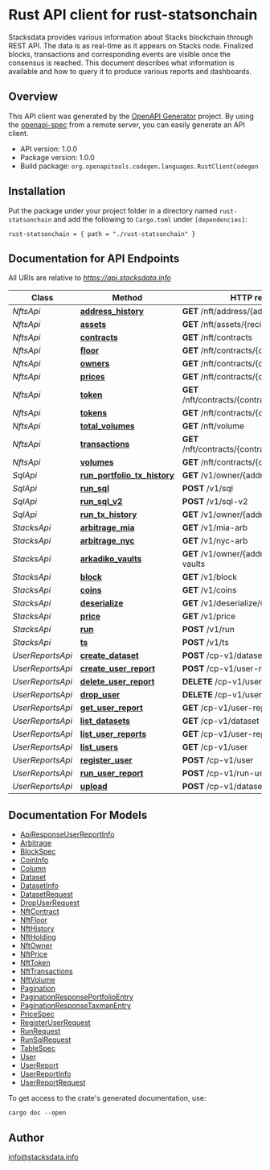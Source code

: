 # Rust API client for rust-statsonchain

Stacksdata provides various information about Stacks blockchain through REST API. The data is as real-time as it appears on Stacks node. Finalized blocks, transactions and corresponding events are visible once the consensus is reached. This document describes what information is available and how to query it to produce various reports and dashboards.


## Overview

This API client was generated by the [OpenAPI Generator](https://openapi-generator.tech) project.  By using the [openapi-spec](https://openapis.org) from a remote server, you can easily generate an API client.

- API version: 1.0.0
- Package version: 1.0.0
- Build package: `org.openapitools.codegen.languages.RustClientCodegen`

## Installation

Put the package under your project folder in a directory named `rust-statsonchain` and add the following to `Cargo.toml` under `[dependencies]`:

```
rust-statsonchain = { path = "./rust-statsonchain" }
```

## Documentation for API Endpoints

All URIs are relative to *https://api.stacksdata.info*

Class | Method | HTTP request | Description
------------ | ------------- | ------------- | -------------
*NftsApi* | [**address_history**](docs/NftsApi.md#address_history) | **GET** /nft/address/{address}/history | 
*NftsApi* | [**assets**](docs/NftsApi.md#assets) | **GET** /nft/assets/{recipient} | 
*NftsApi* | [**contracts**](docs/NftsApi.md#contracts) | **GET** /nft/contracts | 
*NftsApi* | [**floor**](docs/NftsApi.md#floor) | **GET** /nft/contracts/{contract}/floor | 
*NftsApi* | [**owners**](docs/NftsApi.md#owners) | **GET** /nft/contracts/{contract}/owners | 
*NftsApi* | [**prices**](docs/NftsApi.md#prices) | **GET** /nft/contracts/{contract}/price | 
*NftsApi* | [**token**](docs/NftsApi.md#token) | **GET** /nft/contracts/{contract}/tokens/{token} | 
*NftsApi* | [**tokens**](docs/NftsApi.md#tokens) | **GET** /nft/contracts/{contract}/tokens | 
*NftsApi* | [**total_volumes**](docs/NftsApi.md#total_volumes) | **GET** /nft/volume | 
*NftsApi* | [**transactions**](docs/NftsApi.md#transactions) | **GET** /nft/contracts/{contract}/transactions | 
*NftsApi* | [**volumes**](docs/NftsApi.md#volumes) | **GET** /nft/contracts/{contract}/volume | 
*SqlApi* | [**run_portfolio_tx_history**](docs/SqlApi.md#run_portfolio_tx_history) | **GET** /v1/owner/{address}/portfolio | 
*SqlApi* | [**run_sql**](docs/SqlApi.md#run_sql) | **POST** /v1/sql | 
*SqlApi* | [**run_sql_v2**](docs/SqlApi.md#run_sql_v2) | **POST** /v1/sql-v2 | 
*SqlApi* | [**run_tx_history**](docs/SqlApi.md#run_tx_history) | **GET** /v1/owner/{address}/history | 
*StacksApi* | [**arbitrage_mia**](docs/StacksApi.md#arbitrage_mia) | **GET** /v1/mia-arb | 
*StacksApi* | [**arbitrage_nyc**](docs/StacksApi.md#arbitrage_nyc) | **GET** /v1/nyc-arb | 
*StacksApi* | [**arkadiko_vaults**](docs/StacksApi.md#arkadiko_vaults) | **GET** /v1/owner/{address}/arkadiko-vaults | 
*StacksApi* | [**block**](docs/StacksApi.md#block) | **GET** /v1/block | 
*StacksApi* | [**coins**](docs/StacksApi.md#coins) | **GET** /v1/coins | 
*StacksApi* | [**deserialize**](docs/StacksApi.md#deserialize) | **GET** /v1/deserialize/{value} | 
*StacksApi* | [**price**](docs/StacksApi.md#price) | **GET** /v1/price | 
*StacksApi* | [**run**](docs/StacksApi.md#run) | **POST** /v1/run | 
*StacksApi* | [**ts**](docs/StacksApi.md#ts) | **POST** /v1/ts | 
*UserReportsApi* | [**create_dataset**](docs/UserReportsApi.md#create_dataset) | **POST** /cp-v1/dataset | 
*UserReportsApi* | [**create_user_report**](docs/UserReportsApi.md#create_user_report) | **POST** /cp-v1/user-report | 
*UserReportsApi* | [**delete_user_report**](docs/UserReportsApi.md#delete_user_report) | **DELETE** /cp-v1/user-report/{name} | 
*UserReportsApi* | [**drop_user**](docs/UserReportsApi.md#drop_user) | **DELETE** /cp-v1/user | 
*UserReportsApi* | [**get_user_report**](docs/UserReportsApi.md#get_user_report) | **GET** /cp-v1/user-report/{name} | 
*UserReportsApi* | [**list_datasets**](docs/UserReportsApi.md#list_datasets) | **GET** /cp-v1/dataset | 
*UserReportsApi* | [**list_user_reports**](docs/UserReportsApi.md#list_user_reports) | **GET** /cp-v1/user-report | 
*UserReportsApi* | [**list_users**](docs/UserReportsApi.md#list_users) | **GET** /cp-v1/user | 
*UserReportsApi* | [**register_user**](docs/UserReportsApi.md#register_user) | **POST** /cp-v1/user | 
*UserReportsApi* | [**run_user_report**](docs/UserReportsApi.md#run_user_report) | **POST** /cp-v1/run-user-report/{name} | 
*UserReportsApi* | [**upload**](docs/UserReportsApi.md#upload) | **POST** /cp-v1/dataset/{name} | 


## Documentation For Models

 - [ApiResponseUserReportInfo](docs/ApiResponseUserReportInfo.md)
 - [Arbitrage](docs/Arbitrage.md)
 - [BlockSpec](docs/BlockSpec.md)
 - [CoinInfo](docs/CoinInfo.md)
 - [Column](docs/Column.md)
 - [Dataset](docs/Dataset.md)
 - [DatasetInfo](docs/DatasetInfo.md)
 - [DatasetRequest](docs/DatasetRequest.md)
 - [DropUserRequest](docs/DropUserRequest.md)
 - [NftContract](docs/NftContract.md)
 - [NftFloor](docs/NftFloor.md)
 - [NftHistory](docs/NftHistory.md)
 - [NftHolding](docs/NftHolding.md)
 - [NftOwner](docs/NftOwner.md)
 - [NftPrice](docs/NftPrice.md)
 - [NftToken](docs/NftToken.md)
 - [NftTransactions](docs/NftTransactions.md)
 - [NftVolume](docs/NftVolume.md)
 - [Pagination](docs/Pagination.md)
 - [PaginationResponsePortfolioEntry](docs/PaginationResponsePortfolioEntry.md)
 - [PaginationResponseTaxmanEntry](docs/PaginationResponseTaxmanEntry.md)
 - [PriceSpec](docs/PriceSpec.md)
 - [RegisterUserRequest](docs/RegisterUserRequest.md)
 - [RunRequest](docs/RunRequest.md)
 - [RunSqlRequest](docs/RunSqlRequest.md)
 - [TableSpec](docs/TableSpec.md)
 - [User](docs/User.md)
 - [UserReport](docs/UserReport.md)
 - [UserReportInfo](docs/UserReportInfo.md)
 - [UserReportRequest](docs/UserReportRequest.md)


To get access to the crate's generated documentation, use:

```
cargo doc --open
```

## Author

info@stacksdata.info

